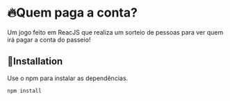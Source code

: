 # 🔥Quem paga a conta?

Um jogo feito em ReacJS que realiza um sorteio de pessoas para ver quem irá pagar a conta do passeio!

## 📌Installation

Use o npm para instalar as dependências.

```bash
npm install
```


